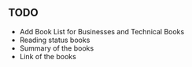 ## TODO 
* Add Book List for Businesses and Technical Books
* Reading status books
* Summary  of the books
* Link of the books
